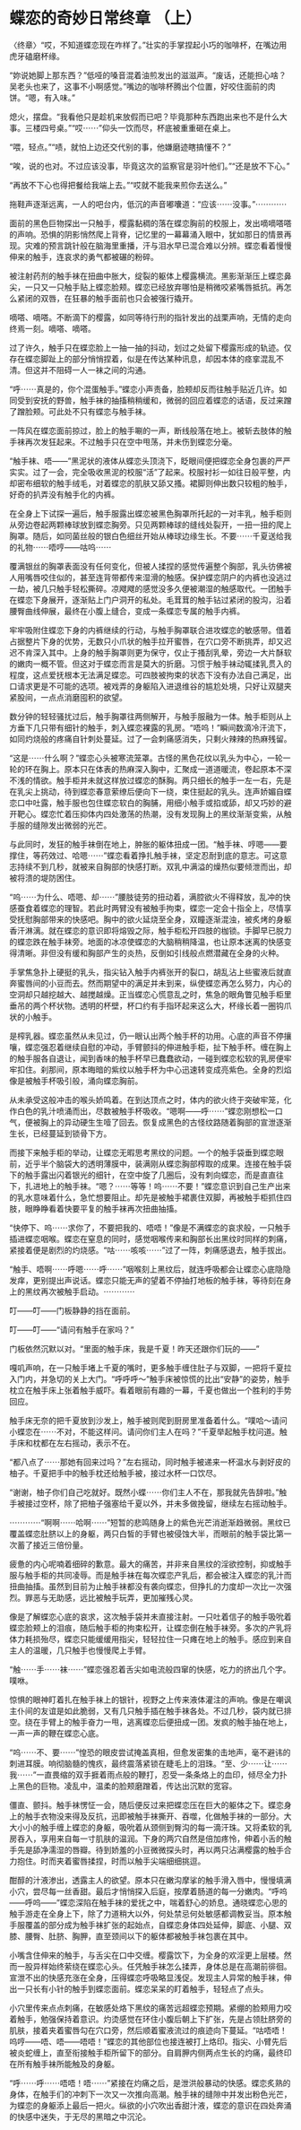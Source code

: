 # 蝶恋的奇妙日常终章 （上）

〈终章〉“哎，不知道蝶恋现在咋样了。”壮实的手掌捏起小巧的咖啡杯，在嘴边用虎牙磕磨杯缘。

“妳说她脚上那东西？”低哑的嗓音混着油煎发出的滋滋声。“废话，还能担心啥？吴老头也来了，这事不小啊感觉。”嘴边的咖啡杯腾出个位置，好咬住面前的肉饼。“嗯，有入味。”

熄火，摆盘。“我看他只是趁机来放假而已吧？毕竟那种东西跑出来也不是什么大事。三楼四号桌。”“哎⋯⋯”仰头一饮而尽，杯底被重重砸在桌上。

“喂，轻点。”“啧，就怕上边还交代别的事，他嫌磨迹瞎搞懂不？”

“唉，说的也对。不过应该没事，毕竟这次的监察官是羽叶他们。”“还是放不下心。”

“再放不下心也得把餐给我端上去。”“哎就不能我来煎你去送么。”

拖鞋声逐渐远离，一人的吧台内，低沉的声音嘟囔道：“应该⋯⋯没事。”⋯⋯⋯⋯

面前的黑色巨物探出一只触手，樱露黏稠的落在蝶恋胸前的校服上，发出嘀嘀嗒嗒的声响。恐惧的阴影悄然爬上背脊，记忆里的一幕幕涌入眼中，犹如那日的情景再现。灾难的预言跳针般在脑海里重播，汗与泪水早已混合难以分辨。蝶恋看着慢慢伸来的触手，连哀求的勇气都被碾的粉碎。

被注射药剂的触手袜在扭曲中胀大，绽裂的躯体上樱露横流。黑影渐渐压上蝶恋鼻尖，一只又一只触手贴上蝶恋脸颊。蝶恋已经放弃哪怕是稍微咬紧嘴唇抵抗。再怎么紧闭的双唇，在狂暴的触手面前也只会被强行撬开。

嘀嗒、嘀嗒。不断滴下的樱露，如同等待行刑的指针发出的战栗声响，无情的走向终焉一刻。嘀嗒、嘀嗒。

过了许久，触手只在蝶恋脸上一抽一抽的抖动，划过之处留下樱露形成的轨迹。仅存在蝶恋脚趾上的部分悄悄捏着，似是在传达某种讯息，却因本体的痉挛混乱不清。但这并不阻碍一人一袜之间的沟通。

“呼⋯⋯真是的，你个混蛋触手。”蝶恋小声责备，脸颊却反而往触手贴近几许。如同受到安抚的野兽，触手袜的抽搐稍稍缓和，微弱的回应着蝶恋的话语，反过来蹭了蹭脸颊。可此处不只有蝶恋与触手袜。

一阵风在蝶恋面前掠过，脸上的触手唰的一声，断线般落在地上。被斩去肢体的触手袜再次发狂起来。不过触手只在空中甩荡，并未伤到蝶恋分毫。

“触手袜、唔——”黑泥状的液体从蝶恋头顶浇下，眨眼间便把蝶恋全身包裹的严严实实。过了一会，完全吸收黑泥的校服“活”了起来。校服衬衫一如往日般平整，内却密布细软的触手绒毛，对着蝶恋的肌肤又舔又搔。裙脚则伸出数只较粗的触手，好奇的扒弄没有触手化的内裤。

在全身上下试探一遍后，触手服露出蝶恋被黑色胸罩所托起的一对丰乳，触手柜则从旁边卷起两颗棒球放到蝶恋胸旁。只见两颗棒球的缝线处裂开，一扭一扭的爬上胸罩。随后，如同菌丝般的银白色细丝开始从棒球边缘生长。不要⋯⋯千夏送给我的礼物⋯⋯唔哼——咕呜⋯⋯

覆满银丝的胸罩表面没有任何变化，但被人揉捏的感觉传遍整个胸部，乳头彷佛被人用嘴唇咬住似的，甚至连背带都传来湿滑的触感。保护蝶恋阴户的内裤也没逃过一劫，被几只触手轻松撕碎。凉飕飕的感觉没多久便被潮湿的触感取代。一团触手在蝶恋下身展开，逐渐贴上门户洞开的私处。毛茸茸的触手钻过紧闭的股沟，沿着腰臀曲线伸展，最终在小腹上缝合，变成一条蝶恋专属的触手内裤。

牢牢吸附住蝶恋下身的内裤继续的行动，与触手胸罩联合进攻蝶恋的敏感带。借着占据整片下身的优势，无数只小爪状的触手拉开蜜唇，在穴口旁不断挑弄，却又迟迟不肯深入其中。上身的触手胸罩则更为保守，仅止于搔刮乳晕，旁边一大片酥软的嫩肉一概不管。但这对于蝶恋而言是莫大的折磨。习惯于触手袜动辄揉乳贯入的程度，这点爱抚根本无法满足蝶恋。可四肢被拘束的状态下没有办法自己满足，出口请求更是不可能的选项。被戏弄的身躯陷入进退维谷的尴尬处境，只好让双腿夹紧股间，一点点消磨囤积的欲望。

数分钟的轻轻骚扰过后，触手胸罩往两侧解开，与触手服融为一体。触手柜则从上方垂下几只带有细针的触手，刺入蝶恋裸露的乳房。“唔呜！”瞬间数滴冷汗流下，如同灼烧般的疼痛自针刺处蔓延。过了一会刺痛感消失，只剩火辣辣的热麻残留。

“这是⋯⋯什么啊？”蝶恋心头被寒流笼罩。古怪的黑色花纹以乳头为中心，一轮一轮的环在胸上。原本只在体表的热麻深入胸中，汇聚成一道道暖流，卷起原本不深不浅的情欲。触手柜并未就这样放过蝶恋的酥胸。两只细长的触手一左一右，先是在乳尖上挑动，待到蝶恋春意萦缭后便向下一绕，束住挺起的乳头。连声娇媚自蝶恋口中吐露，触手服也包住蝶恋软白的胸脯，用细小触手或掐或舔，却又巧妙的避开靶心。蝶恋忙着压抑体内四处激荡的热潮，没有发现胸上的黑纹渐渐变紫，从触手服的缝隙发出微弱的光芒。

与此同时，发狂的触手袜倒在地上，肿胀的躯体扭成一团。“触手袜、哼嗯——要撑住，等药效过、哈嗯⋯⋯”蝶恋看着挣扎触手袜，坚定忍耐到底的意志。可这意志持续不到几秒，就被来自胸部的快感打断。双乳中满溢的燥热似要倾泄而出，却被将溃的堤防困住。

“呜⋯⋯为什么、唔嗯、却⋯⋯”腰肢徒劳的扭动着，满腔欲火不得释放，乱冲的快感蚕食着蝶恋的理智。若此时两臂没有被触手拘束，蝶恋一定会十指全上，尽情享受抚慰胸部带来的快感吧。胸中的欲火延烧至全身，双瞳逐渐混浊，被炙烤的身躯香汗淋漓。就在蝶恋的意识即将熔毁之际，触手柜松开四肢的枷锁。手脚早已脱力的蝶恋跌在触手袜旁。地面的冰凉使蝶恋的大脑稍稍降温，也让原本迷离的快感变得清晰。非但没有缓和胸部产生的炎热，反倒如引线般点燃潜藏在全身的火种。

手掌焦急扑上硬挺的乳头，指尖钻入触手内裤张开的裂口，胡乱沾上些蜜液后就直奔蜜唇间的小豆而去。然而期望中的满足并未到来，纵使蝶恋再怎么努力，内心的空洞却只越挖越大、越搅越燥。正当蝶恋心慌意乱之时，焦急的眼角瞥见触手柜里垂吊的两个杯状物。透明的杯壁，杯口约有手指环起来这么大，杯缘长着一圈钩爪状的小触手。

是榨乳器。蝶恋虽然从未见过，仍一眼认出两个触手杯的功用。心底的声音不停攘嚷，蝶恋强忍着继续自慰的冲动，手臂颤抖的伸进触手柜，扯下触手杯。缠在胸上的触手服各自退让，闻到香味的触手杯早已蠢蠢欲动，一碰到蝶恋松软的乳房便牢牢扣住。刹那间，原本晦暗的紫纹以触手杯为中心迅速转变成亮紫色。全身的烈焰像是被触手杯吸引般，涌向蝶恋胸前。

从未承受这般冲击的喉头娇鸣着。在到达顶点之时，体内的欲火终于突破牢笼，化作白色的乳汁喷涌而出，尽数被触手杯吸收。“嗯啊——呼⋯⋯”蝶恋刚想松一口气，便被胸上的异动硬生生噎了回去。恢复成黑色的古怪纹路随着胸部的宣泄逐渐生长，已经蔓延到锁骨下方。

而接下来触手柜的举动，让蝶恋无暇思考黑纹的问题。一个的触手袋垂到蝶恋眼前，近乎半个脑袋大的透明薄膜中，装满刚从蝶恋胸部榨取的成果。连接在触手袋下的触手露出闪着银光的细针，在空中旋了几圈后，没有刺向蝶恋，而是直直往下，扎进地上的触手袜。“嗯？⋯⋯等等！呜⋯⋯不要！”蝶恋意识到自己生产出来的乳水意味着什么，急忙想要阻止。却先是被触手裙裹住双脚，再被触手柜抓住四肢，眼睁睁看着快要平复的触手袜再次扭曲抽搐。

“快停下、呜⋯⋯求你了，不要把我的、唔唔！”像是不满蝶恋的哀求般，一只触手插进蝶恋咽喉。蝶恋在窒息的同时，感觉咽喉传来和胸部长出黑纹时同样的刺痛，紧接着便是剧烈的灼烧感。“咕⋯⋯咳咳⋯⋯”过了一阵，刺痛感退去，触手拔出。

“触手、唔啊⋯⋯呼嗯⋯⋯呼⋯⋯”咽喉刻上黑纹后，就连呼吸都会让蝶恋心底隐隐发痒，更别提出声说话。蝶恋只能无声的望着不停抽打地板的触手袜，等待刻在身上的黑纹再次被触手启动。⋯⋯⋯⋯

叮——叮——门板静静的挡在面前。

叮——叮——“请问有触手在家吗？”

门板依然沉默以对。“里面的触手床，我是千夏！昨天还跟你们玩的——”

嘎叽声响，在一只触手堵上千夏的嘴时，更多触手缠住肚子与双脚，一把将千夏拉入门内，并急切的关上大门。“呼呼呼～”触手床被惊慌的比出“安静”的姿势，触手枕立在触手床上张着触手威吓。看着眼前有趣的一幕，千夏也做出一个胜利的手势回应。

触手床无奈的把千夏放到沙发上，触手被则爬到厨房里准备着什么。“噗哈～请问小蝶恋在⋯⋯不对，不能这样问。请问你们主人在吗？”千夏举起触手枕问道。触手床和枕都在左右摇动，表示不在。

“都八点了⋯⋯那她有回来过吗？”左右摇动，同时触手被递来一杯温水与剥好皮的柚子。千夏把手中的触手枕还给触手被，接过水杯一口饮尽。

“谢谢，柚子你们自己吃就好。既然小蝶⋯⋯你们主人不在，那我就先告辞啦。”触手被接过空杯，除了把柚子强塞给千夏以外，并未多做挽留，继续左右摇动触手。

⋯⋯⋯⋯“啊啊⋯⋯哈啊⋯⋯”短暂的悲鸣随身上的紫色光芒消逝渐趋微弱。黑纹已覆盖蝶恋肚脐以上的身躯，两只白皙的手臂也被侵蚀大半，而眼前的触手袋比第一次蓄了接近三倍份量。

疲惫的内心呢喃着细碎的歉意。最大的痛苦，并非来自黑纹的淫欲控制，抑或触手服与触手柜的共同凌辱。而是触手袜在每次蝶恋产乳后，都会被注入蝶恋的乳汁而扭曲抽搐。虽然到目前为止触手袜都没有袭向蝶恋，但挣扎的力度却一次比一次强烈。罪恶与无助感，远比被触手玩弄，更加摧残心灵。

像是了解蝶恋心底的哀求，这次触手袋并未直接注射。一只吐着信子的触手吸吮着蝶恋脸颊上的泪痕，随后触手柜的拘束松开，让蝶恋倒在触手袜旁。多次的产乳将体力耗损殆尽，蝶恋只能缓缓用指尖，轻轻拉住一只瘫在地上的触手。感应到来自主人的温暖，几只触手也慢慢爬上手臂。

“触⋯⋯手⋯⋯袜⋯⋯”蝶恋强忍着舌尖如电流般四窜的快感，吃力的挤出几个字。噗咻。

惊惧的眼神盯着扎在触手袜上的银针，视野之上传来液体灌注的声响。像是在嘲讽主仆间的友谊是如此脆弱，又有几只触手插在触手袜各处。不过几秒，袋内就已排空。绕在手臂上的触手奋力一甩，逃离蝶恋后便扭成一团。发疯的触手抽在地上，一声一声的鞭在蝶恋心底。

“呜⋯⋯不、要⋯⋯”惶恐的眼皮尝试掩盖真相，但愈发密集的击地声，毫不避讳的刺进耳膜。响彻脑髓的愧疚，最终震落紧锁在睫毛上的泪珠。“至、少⋯⋯让⋯⋯我⋯⋯”一直畏缩的双手捱着雨点般的鞭打，忍受一条条烙上的血印，倾尽全力扑上黑色的巨物。凌乱中，温柔的脸颊磨蹭着，传达出沉默的宽容。

僵直、颤抖。触手袜愣怔一会，随后便反过来把蝶恋压在巨大的躯体之下。蝶恋身上的触手衣物没来得及反抗，迅即被触手袜撕开、吞噬，化做触手袜的一部分。大大小小的触手缠上蝶恋的身躯，吸吮着从颈侧到臀沟的每一滴汗珠。又将柔软的乳房吞入，享用来自每一寸肌肤的温润。下身的两穴自然是倍加疼怜，伸着小舌的触手先是舔净濡湿的唇瓣。待到娇羞的小豆微微探头时，再以两只沾满樱露的触手合力抱住。时而夹着蜜唇揉捏，时而以触手尖端细细挑逗。

酣醇的汁液渗出，透露主人的欲望。原本只在嫩沟摩挲的触手滑入唇中，慢慢填满小穴，尝尽每一丝香甜。最后才悄悄探入后庭，按摩着肠道的每一分嫩肉。“呼呜——呼呜——”蝶恋深陷在触手袜的爱抚之中，喘着舒心的娇息。通晓蝶恋心思的触手游走在全身上下，除了力道稍大以外，何处禁忌何处敏感都调教妥当。原本触手服覆盖的部分成为触手袜扩张的起始点，自蝶恋身体四处延伸，脚底、小腿、双膝、腰臀、肚脐、胸胛，直至颈间以下的躯体都被触手袜包裹在其中。

小嘴含住伸来的触手，与舌尖在口中交缠。樱露饮下，为全身的欢淫更上层楼。然而一股异样始终萦绕在蝶恋心头。任凭触手袜怎么揉弄，身体总是在高潮前徘徊。宣泄不出的快感充涨在全身，压得蝶恋呼吸略显浅促。发现主人异常的触手袜，伸出一只长有小针的触手到蝶恋面前。蝶恋呆呆的盯着触手，轻轻点了点头。

小穴里传来点点刺痛，在敏感处烙下黑纹的痛苦远超蝶恋预期。紧绷的脸颊用力咬着触手，勉强保持着意识。灼烫感觉在环住小腹后朝上下扩张，先是占领肚脐旁的肌肤，接着夹着蜜唇勾在穴口旁，然后顺着蜜液流过的痕迹向下蔓延。“咕唔唔！呜哼——唔、唔——唔唔！”蝶恋的其他部位也接连被打上烙印。指尖、小臂先后被炎蛇缠上，直至衔接触手柜所留下的部分。自肩胛内侧两点生长的灼痛，最终印在所有触手袜所能触及的身躯。

“呼⋯⋯呼⋯⋯唔唔！唔⋯⋯”紧接在灼痛之后，是泄洪般暴动的快感。蝶恋炙熟的身体，在触手们的冲刺下一次又一次推向高潮。触手袜的缝隙中并发出粉色光芒，为蝶恋的身躯添上最后一把火。纵欲的小穴吹出香甜汁液，蝶恋的意识在四处奔涌的快感中迷失，于无尽的黑暗之中沉沦。
